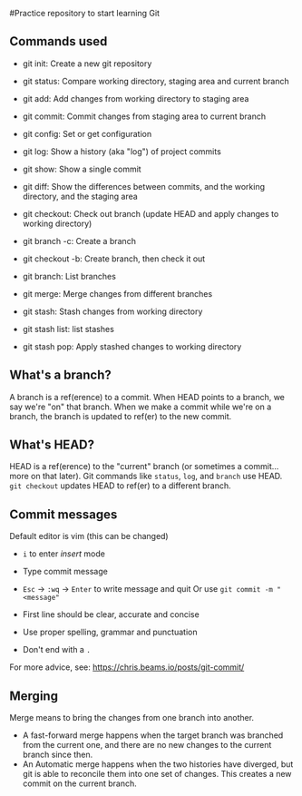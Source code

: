#Practice repository to start learning Git

## Commands used

- git init: Create a new git repository
- git status: Compare working directory, staging area and current branch
- git add: Add changes from working directory to staging area
- git commit: Commit changes from staging area to current branch
- git config: Set or get configuration

- git log: Show a history (aka "log") of project commits
- git show: Show a single commit 
- git diff: Show the differences between commits, and the working directory, and the staging area
- git checkout: Check out branch (update HEAD and apply changes to working directory)
- git branch -c: Create a branch
- git checkout -b: Create branch, then check it out
- git branch: List branches
- git merge: Merge changes from different branches
- git stash: Stash changes from working directory
- git stash list: list stashes
- git stash pop: Apply stashed changes to working directory
## What's a branch?

A branch is a ref(erence) to a commit. When HEAD points to a branch, we say we're "on" that branch. When we make a commit while we're on a branch, the branch is updated to ref(er) to the new commit.

## What's HEAD?

HEAD is a ref(erence) to the "current" branch (or sometimes a commit... more on that later). Git commands like `status`, `log`, and `branch` use HEAD. `git checkout` updates HEAD to ref(er) to a different branch.

## Commit messages

Default editor is vim (this can be changed)
 - `i` to enter *insert* mode
 - Type commit message
 - `Esc` -> `:wq` -> `Enter` to write message and quit
Or use `git commit -m "<message"`

- First line should be clear, accurate and concise
- Use proper spelling, grammar and punctuation
- Don't end with a `.`

For more advice, see: https://chris.beams.io/posts/git-commit/

## Merging

Merge means to bring the changes from one branch into another.

- A fast-forward merge happens when the target branch was branched from the current one, and there are no new changes to the current branch since then. 
- An Automatic merge happens when the two histories have diverged, but git is able to reconcile them into one set of changes. This creates a new commit on the current branch.